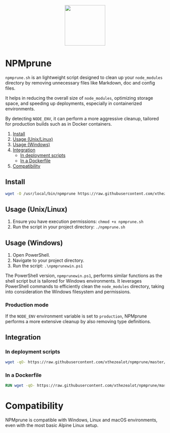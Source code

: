 <p align="center"><img src="https://i.imgur.com/kyxhcwg.png" width="128" height="128"></p>

# NPMprune

`npmprune.sh` is an lightweight script designed to clean up your `node_modules` directory by removing unnecessary files like Markdown, doc and config files.

It helps in reducing the overall size of `node_modules`, optimizing storage space, and speeding up deployments, especially in containerized environments.

By detecting `NODE_ENV`, it can perform a more aggressive cleanup, tailored for production builds such as in Docker containers.

1. [Install](#install)
2. [Usage (Unix/Linux)](#usage)
3. [Usage (Windows)](#usage)
4. [Integration](#integration)
   - [In deployment scripts](#in-deployment-scripts)
   - [In a Dockerfile](#in-a-dockerfile)
5. [Compatibility](#compatibility)

## Install

```sh
wget -O /usr/local/bin/npmprune https://raw.githubusercontent.com/xthezealot/npmprune/master/npmprune.sh && chmod +x /usr/local/bin/npmprune
```

## Usage (Unix/Linux)

1. Ensure you have execution permissions: `chmod +x npmprune.sh`
2. Run the script in your project directory: `./npmprune.sh`

## Usage (Windows)

1. Open PowerShell.
2. Navigate to your project directory.
3. Run the script: `.\npmprunewin.ps1`

The PowerShell version, `npmprunewin.ps1`, performs similar functions as the shell script but is tailored for Windows environments. It leverages PowerShell commands to efficiently clean the `node_modules` directory, taking into consideration the Windows filesystem and permissions.

### Production mode

If the `NODE_ENV` environment variable is set to `production`, NPMprune performs a more extensive cleanup by also removing type definitions.

## Integration

### In deployment scripts

```sh
wget -qO- https://raw.githubusercontent.com/xthezealot/npmprune/master/npmprune.sh | sh
```

### In a Dockerfile

```dockerfile
RUN wget -qO- https://raw.githubusercontent.com/xthezealot/npmprune/master/npmprune.sh | sh
```

# Compatibility

NPMprune is compatible with Windows, Linux and macOS environments, even with the most basic Alpine Linux setup.
